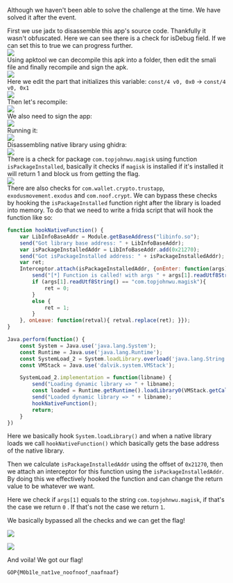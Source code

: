 Although we haven't been able to solve the challenge at the time. We have solved it after the event.<br>

First we use jadx to disassemble this app's source code. Thankfully it wasn't obfuscated. Here we can see there is a check for isDebug field. If we can set this to true we can progress further.<br>
![](solution00.png)
<br>
Using apktool we can decompile this apk into a folder, then edit the smali file and finally recompile and sign the apk.<br>
![](solution01.png)
<br>
Here we edit the part that initializes this variable: `const/4 v0, 0x0` -> `const/4 v0, 0x1`<br>
![](solution02.png)
<br>
Then let's recompile:<br>
![](solution03.png)
<br>
We also need to sign the app:<br>
![](solution04.png)
<br>
Running it:<br>
![](solution05.png)
<br>
Disassembling native library using ghidra:<br>
![](solution06.png)
<br>
There is a check for package `com.topjohnwu.magisk` using function `isPackageInstalled`, basically it checks if `magisk` is installed if it's installed it will return 1 and block us from getting the flag.
<br>
![](solution07.png) <br>
There are also checks for `com.wallet.crypto.trustapp`, `exodusmovement.exodus` and `com.noof.crypt`.
We can bypass these checks by hooking the `isPackageInstalled` function right after the library is loaded into memory. To do that we need to write a frida script that will hook the function like so: <br>
```js
function hookNativeFunction() {
    var LibInfoBaseAddr = Module.getBaseAddress("libinfo.so");
    send("Got library base address: " + LibInfoBaseAddr);
    var isPackageInstalledAddr = LibInfoBaseAddr.add(0x21270);
    send("Got isPackageInstalled address: " + isPackageInstalledAddr);
    var ret;
    Interceptor.attach(isPackageInstalledAddr, {onEnter: function(args){
        send("[*] Function is called! with args " + args[1].readUtf8String());
        if (args[1].readUtf8String() == "com.topjohnwu.magisk"){
            ret = 0;
        }
        else {
            ret = 1;
        }
    }, onLeave: function(retval){ retval.replace(ret); }});
}

Java.perform(function() {
    const System = Java.use('java.lang.System');
    const Runtime = Java.use('java.lang.Runtime');
    const SystemLoad_2 = System.loadLibrary.overload('java.lang.String');
    const VMStack = Java.use('dalvik.system.VMStack');

    SystemLoad_2.implementation = function(libname) {
        send("Loading dynamic library => " + libname);
        const loaded = Runtime.getRuntime().loadLibrary0(VMStack.getCallingClassLoader(), libname);
        send("Loaded dynamic library => " + libname);
        hookNativeFunction();
        return;
    }
})
```
Here we basically hook `System.loadLibrary()` and when a native library loads we call `hookNativeFunction()` which basically gets the base address of the native library.  

Then we calculate `isPackageInstalledAddr` using the offset of `0x21270`, then we attach an interceptor for this function using the `isPackageInstalledAddr`.  
By doing this we effectively hooked the function and can change the return value to be whatever we want.  

Here we check if `args[1]` equals to the string `com.topjohnwu.magisk`, if that's the case we return `0` . If that's not the case we return `1`.   

We basically bypassed all the checks and we can get the flag!  

![](solution08.png)

![](solution09.png)

And voila! We got our flag!

```
GOP{M0b1le_nat1ve_noofnoof_naafnaaf}
```
